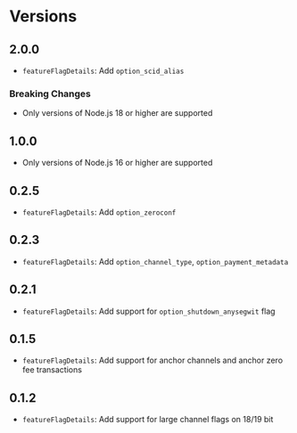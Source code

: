 # Versions

## 2.0.0

- `featureFlagDetails`: Add `option_scid_alias`

### Breaking Changes

- Only versions of Node.js 18 or higher are supported

## 1.0.0

- Only versions of Node.js 16 or higher are supported

## 0.2.5

- `featureFlagDetails`: Add `option_zeroconf`

## 0.2.3

- `featureFlagDetails`: Add `option_channel_type`, `option_payment_metadata`

## 0.2.1

- `featureFlagDetails`: Add support for `option_shutdown_anysegwit` flag

## 0.1.5

- `featureFlagDetails`: Add support for anchor channels and anchor zero fee transactions

## 0.1.2

- `featureFlagDetails`: Add support for large channel flags on 18/19 bit
